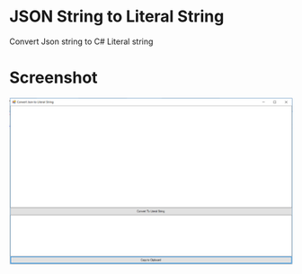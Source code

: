 # JSON String to Literal String
Convert Json string to C# Literal string

# Screenshot
![Screenshot](https://github.com/JawwadAlam/JsonStringToLiteralString/blob/master/Screenshots/JsonStringToStringLiteral-Screenshot.PNG)
